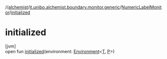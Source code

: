 //[alchemist](../../../index.md)/[it.unibo.alchemist.boundary.monitor.generic](../index.md)/[NumericLabelMonitor](index.md)/[initialized](initialized.md)

# initialized

[jvm]\
open fun [initialized](initialized.md)(environment: [Environment](../../it.unibo.alchemist.model.interfaces/-environment/index.md)<[T](../../it.unibo.alchemist.boundary.monitor/-f-x-step-monitor/index.md), [P](../../it.unibo.alchemist.boundary.gui.effects.json/-effect-group-adapter/index.md)>)
